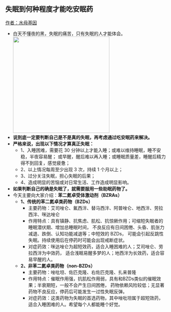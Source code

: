 ## 失眠到何种程度才能吃安眠药

[作者：水母基因](https://www.zhihu.com/question/29543354/answer/406428271)

- 白天不懂夜的黑，失眠的痛苦，只有失眠的人才能体会。
 <img src="https://pic3.zhimg.com/50/v2-59c284c9740cfb7abffa2220ae98fdb1_hd.jpg"
    data-caption="" data-size="normal" data-rawwidth="300" data-rawheight="300"
    class="content_image" width="300"/>
- **说到底一定要判断自己是不是真的失眠，再考虑通过吃安眠药来解决。**
- **严格来说，出现以下情况才算真正失眠：**
    + 1、入睡困难，需要花 30 分钟以上才能入睡；或难以维持睡眠，睡不安稳，半夜容易醒；
      或早醒，醒后难以再入睡；或睡眠质量差，睡醒后精力得不到回复，感觉疲惫；
    + 2、以上情况每周至少出现 3 次，持续 1 个月以上；
    + 3、过分关注失眠，担心失眠的后果；
    + 4、造成明显的苦恼或对日常生活、工作造成明显影响。
- **如果判断自己的确是失眠了，就需要服用一些助眠药物了。**
- 今天主要向大家介绍：**苯二氮卓受体激动剂（BZRAs）**
    + **1、传统的苯二氮卓类药物（BZDs）**
        - 主要药物：艾司唑仑、氟西泮、替马西泮、阿普唑仑、地西泮、劳拉西泮、咪达唑仑
        - 作用特点：具有镇静、抗焦虑、肌松、抗惊厥作用；可缩短失眠者的睡眠潜伏期、增加总睡眠时间，
          不良反应有日间困倦、头昏、肌张力减退、跌倒、认知功能减退等；中短效的 BZDs，
          可能会引起反跳性失眠。持续使用后在停药时可能会出现戒断症状。
        - 对症药效：咪达唑仑为超短效药，适合入睡困难的人；艾司唑仑、劳拉西泮为中效药，
          适合浅眠易醒多梦的人；地西泮为长效药，适合容易早醒的人。
    + **2、非苯二氮卓类药物（non-BZDs）**
        - 主要药物：唑吡坦、佐匹克隆、右佐匹克隆、扎来普隆
        - 作用特点：催眠作用强，抗肌松作用弱，具有和BZDs类似的催眠效果；半衰期短，一般不会产生日间困倦，
          药物依赖风险较低；无显著药物不良反应，停药后可能发生一过性失眠反弹。
        - 对症药效：这类药物为失眠的首选药物，其中唑吡坦属于超短效药，适合入睡困难的人。希望每个人都能睡个好觉。
